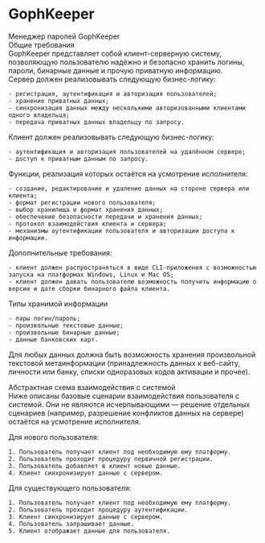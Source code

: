 # GophKeeper
Менеджер паролей GophKeeper  
Общие требования  
GophKeeper представляет собой клиент-серверную систему, позволяющую пользователю надёжно и безопасно хранить логины, пароли, бинарные данные и прочую приватную информацию.  
Сервер должен реализовывать следующую бизнес-логику:  
  
    - регистрация, аутентификация и авторизация пользователей;  
    - хранение приватных данных;  
    - синхронизация данных между несколькими авторизованными клиентами одного владельца;  
    - передача приватных данных владельцу по запросу.  
  
Клиент должен реализовывать следующую бизнес-логику:  
  
    - аутентификация и авторизация пользователей на удалённом сервере;  
    - доступ к приватным данным по запросу.  

Функции, реализация которых остаётся на усмотрение исполнителя:  
  
    - создание, редактирование и удаление данных на стороне сервера или клиента;  
    - формат регистрации нового пользователя;  
    - выбор хранилища и формат хранения данных;  
    - обеспечение безопасности передачи и хранения данных;  
    - протокол взаимодействия клиента и сервера;  
    - механизмы аутентификации пользователя и авторизации доступа к информации.  

Дополнительные требования:  
  
    - клиент должен распространяться в виде CLI-приложения с возможностью запуска на платформах Windows, Linux и Mac OS;  
    - клиент должен давать пользователю возможность получить информацию о версии и дате сборки бинарного файла клиента.  

Типы хранимой информации  
  
    - пары логин/пароль;  
    - произвольные текстовые данные;  
    - произвольные бинарные данные;  
    - данные банковских карт.  

Для любых данных должна быть возможность хранения произвольной текстовой метаинформации (принадлежность данных к веб-сайту, личности или банку, списки одноразовых кодов активации и прочее).  

Абстрактная схема взаимодействия с системой  
Ниже описаны базовые сценарии взаимодействия пользователя с системой. Они не являются исчерпывающими — решение отдельных сценариев (например, разрешение конфликтов данных на сервере) остаётся на усмотрение исполнителя.  

Для нового пользователя:  

    1. Пользователь получает клиент под необходимую ему платформу.  
    2. Пользователь проходит процедуру первичной регистрации.  
    3. Пользователь добавляет в клиент новые данные.  
    4. Клиент синхронизирует данные с сервером.  

Для существующего пользователя:  
  
    1. Пользователь получает клиент под необходимую ему платформу.  
    2. Пользователь проходит процедуру аутентификации.  
    3. Клиент синхронизирует данные с сервером.  
    4. Пользователь запрашивает данные.  
    5. Клиент отображает данные для пользователя.  
    
